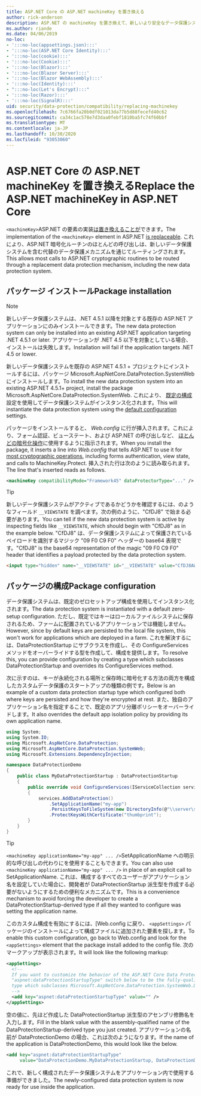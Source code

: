 ```yaml
---
title: ASP.NET Core の ASP.NET machineKey を置き換える
author: rick-anderson
description: ASP.NET の machineKey を置き換えて、新しいより安全なデータ保護システムを使用できるようにする方法について説明します。
ms.author: riande
ms.date: 04/06/2019
no-loc:
- ':::no-loc(appsettings.json):::'
- ':::no-loc(ASP.NET Core Identity):::'
- ':::no-loc(cookie):::'
- ':::no-loc(Cookie):::'
- ':::no-loc(Blazor):::'
- ':::no-loc(Blazor Server):::'
- ':::no-loc(Blazor WebAssembly):::'
- ':::no-loc(Identity):::'
- ":::no-loc(Let's Encrypt):::"
- ':::no-loc(Razor):::'
- ':::no-loc(SignalR):::'
uid: security/data-protection/compatibility/replacing-machinekey
ms.openlocfilehash: 7c6766fa20b0df021013da77b5d88fecefd40c62
ms.sourcegitcommit: ca34c1ac578e7d3daa0febf1810ba5fc74f60bbf
ms.translationtype: MT
ms.contentlocale: ja-JP
ms.lasthandoff: 10/30/2020
ms.locfileid: "93053060"
---
```

# <a name="replace-the-aspnet-machinekey-in-aspnet-core"></a><span data-ttu-id="eb8f5-103">ASP.NET Core の ASP.NET machineKey を置き換える</span><span class="sxs-lookup"><span data-stu-id="eb8f5-103">Replace the ASP.NET machineKey in ASP.NET Core</span></span>

<a name="compatibility-replacing-machinekey"></a>

<span data-ttu-id="eb8f5-104">`<machineKey>`ASP.NET の要素の実装[は置き換えることが](https://blogs.msdn.microsoft.com/webdev/2012/10/23/cryptographic-improvements-in-asp-net-4-5-pt-2/)できます。</span><span class="sxs-lookup"><span data-stu-id="eb8f5-104">The implementation of the `<machineKey>` element in ASP.NET [is replaceable](https://blogs.msdn.microsoft.com/webdev/2012/10/23/cryptographic-improvements-in-asp-net-4-5-pt-2/).</span></span> <span data-ttu-id="eb8f5-105">これにより、ASP.NET 暗号化ルーチンのほとんどの呼び出しは、新しいデータ保護システムを含む代替のデータ保護メカニズムを通じてルーティングされます。</span><span class="sxs-lookup"><span data-stu-id="eb8f5-105">This allows most calls to ASP.NET cryptographic routines to be routed through a replacement data protection mechanism, including the new data protection system.</span></span>

## <a name="package-installation"></a><span data-ttu-id="eb8f5-106">パッケージ インストール</span><span class="sxs-lookup"><span data-stu-id="eb8f5-106">Package installation</span></span>

> [!NOTE]
> <span data-ttu-id="eb8f5-107">新しいデータ保護システムは、.NET 4.5.1 以降を対象とする既存の ASP.NET アプリケーションにのみインストールできます。</span><span class="sxs-lookup"><span data-stu-id="eb8f5-107">The new data protection system can only be installed into an existing ASP.NET application targeting .NET 4.5.1 or later.</span></span> <span data-ttu-id="eb8f5-108">アプリケーションが .NET 4.5 以下を対象としている場合、インストールは失敗します。</span><span class="sxs-lookup"><span data-stu-id="eb8f5-108">Installation will fail if the application targets .NET 4.5 or lower.</span></span>

<span data-ttu-id="eb8f5-109">新しいデータ保護システムを既存の ASP.NET 4.5.1 + プロジェクトにインストールするには、パッケージ Microsoft.AspNetCore.DataProtection.SystemWeb にインストールします。</span><span class="sxs-lookup"><span data-stu-id="eb8f5-109">To install the new data protection system into an existing ASP.NET 4.5.1+ project, install the package Microsoft.AspNetCore.DataProtection.SystemWeb.</span></span> <span data-ttu-id="eb8f5-110">これにより、 [既定の構成](xref:security/data-protection/configuration/default-settings) 設定を使用してデータ保護システムがインスタンス化されます。</span><span class="sxs-lookup"><span data-stu-id="eb8f5-110">This will instantiate the data protection system using the [default configuration](xref:security/data-protection/configuration/default-settings) settings.</span></span>

<span data-ttu-id="eb8f5-111">パッケージをインストールすると、 *Web.config* に行が挿入されます。これにより、フォーム認証、ビューステート、および ASP.NET の呼び出しなど、 [ほとんどの暗号化操作](https://blogs.msdn.microsoft.com/webdev/2012/10/23/cryptographic-improvements-in-asp-net-4-5-pt-2/)に使用するように指示されます。</span><span class="sxs-lookup"><span data-stu-id="eb8f5-111">When you install the package, it inserts a line into *Web.config* that tells ASP.NET to use it for [most cryptographic operations](https://blogs.msdn.microsoft.com/webdev/2012/10/23/cryptographic-improvements-in-asp-net-4-5-pt-2/), including forms authentication, view state, and calls to MachineKey.Protect.</span></span> <span data-ttu-id="eb8f5-112">挿入された行は次のように読み取られます。</span><span class="sxs-lookup"><span data-stu-id="eb8f5-112">The line that's inserted reads as follows.</span></span>

```xml
<machineKey compatibilityMode="Framework45" dataProtectorType="..." />
```

>[!TIP]
> <span data-ttu-id="eb8f5-113">新しいデータ保護システムがアクティブであるかどうかを確認するには、のようなフィールド `__VIEWSTATE` を調べます。次の例のように、"CfDJ8" で始まる必要があります。</span><span class="sxs-lookup"><span data-stu-id="eb8f5-113">You can tell if the new data protection system is active by inspecting fields like `__VIEWSTATE`, which should begin with "CfDJ8" as in the example below.</span></span> <span data-ttu-id="eb8f5-114">"CfDJ8" は、データ保護システムによって保護されているペイロードを識別するマジック "09 F0 C9 F0" ヘッダーの base64 表現です。</span><span class="sxs-lookup"><span data-stu-id="eb8f5-114">"CfDJ8" is the base64 representation of the magic "09 F0 C9 F0" header that identifies a payload protected by the data protection system.</span></span>

```html
<input type="hidden" name="__VIEWSTATE" id="__VIEWSTATE" value="CfDJ8AWPr2EQPTBGs3L2GCZOpk...">
```

## <a name="package-configuration"></a><span data-ttu-id="eb8f5-115">パッケージの構成</span><span class="sxs-lookup"><span data-stu-id="eb8f5-115">Package configuration</span></span>

<span data-ttu-id="eb8f5-116">データ保護システムは、既定のゼロセットアップ構成を使用してインスタンス化されます。</span><span class="sxs-lookup"><span data-stu-id="eb8f5-116">The data protection system is instantiated with a default zero-setup configuration.</span></span> <span data-ttu-id="eb8f5-117">ただし、既定ではキーはローカルファイルシステムに保存されるため、ファームに配置されているアプリケーションでは機能しません。</span><span class="sxs-lookup"><span data-stu-id="eb8f5-117">However, since by default keys are persisted to the local file system, this won't work for applications which are deployed in a farm.</span></span> <span data-ttu-id="eb8f5-118">これを解決するには、DataProtectionStartup にサブクラスを作成し、その ConfigureServices メソッドをオーバーライドする型を作成して、構成を提供します。</span><span class="sxs-lookup"><span data-stu-id="eb8f5-118">To resolve this, you can provide configuration by creating a type which subclasses DataProtectionStartup and overrides its ConfigureServices method.</span></span>

<span data-ttu-id="eb8f5-119">次に示すのは、キーが永続化される場所と保存時に暗号化する方法の両方を構成したカスタムデータ保護のスタートアップの種類の例です。</span><span class="sxs-lookup"><span data-stu-id="eb8f5-119">Below is an example of a custom data protection startup type which configured both where keys are persisted and how they're encrypted at rest.</span></span> <span data-ttu-id="eb8f5-120">また、独自のアプリケーション名を指定することで、既定のアプリ分離ポリシーをオーバーライドします。</span><span class="sxs-lookup"><span data-stu-id="eb8f5-120">It also overrides the default app isolation policy by providing its own application name.</span></span>

```csharp
using System;
using System.IO;
using Microsoft.AspNetCore.DataProtection;
using Microsoft.AspNetCore.DataProtection.SystemWeb;
using Microsoft.Extensions.DependencyInjection;

namespace DataProtectionDemo
{
    public class MyDataProtectionStartup : DataProtectionStartup
    {
        public override void ConfigureServices(IServiceCollection services)
        {
            services.AddDataProtection()
                .SetApplicationName("my-app")
                .PersistKeysToFileSystem(new DirectoryInfo(@"\\server\share\myapp-keys\"))
                .ProtectKeysWithCertificate("thumbprint");
        }
    }
}
```

>[!TIP]
> <span data-ttu-id="eb8f5-121">`<machineKey applicationName="my-app" ... />`SetApplicationName への明示的な呼び出しの代わりにを使用することもできます。</span><span class="sxs-lookup"><span data-stu-id="eb8f5-121">You can also use `<machineKey applicationName="my-app" ... />` in place of an explicit call to SetApplicationName.</span></span> <span data-ttu-id="eb8f5-122">これは、構成するすべてのユーザーがアプリケーション名を設定していた場合に、開発者が DataProtectionStartup 派生型を作成する必要がないようにするための便利なメカニズムです。</span><span class="sxs-lookup"><span data-stu-id="eb8f5-122">This is a convenience mechanism to avoid forcing the developer to create a DataProtectionStartup-derived type if all they wanted to configure was setting the application name.</span></span>

<span data-ttu-id="eb8f5-123">このカスタム構成を有効にするには、[Web.config に戻り、 `<appSettings>` パッケージのインストールによって構成ファイルに追加された要素を探します。</span><span class="sxs-lookup"><span data-stu-id="eb8f5-123">To enable this custom configuration, go back to Web.config and look for the `<appSettings>` element that the package install added to the config file.</span></span> <span data-ttu-id="eb8f5-124">次のマークアップが表示されます。</span><span class="sxs-lookup"><span data-stu-id="eb8f5-124">It will look like the following markup:</span></span>

```xml
<appSettings>
  <!--
  If you want to customize the behavior of the ASP.NET Core Data Protection stack, set the
  "aspnet:dataProtectionStartupType" switch below to be the fully-qualified name of a
  type which subclasses Microsoft.AspNetCore.DataProtection.SystemWeb.DataProtectionStartup.
  -->
  <add key="aspnet:dataProtectionStartupType" value="" />
</appSettings>
```

<span data-ttu-id="eb8f5-125">空の値に、先ほど作成した DataProtectionStartup 派生型のアセンブリ修飾名を入力します。</span><span class="sxs-lookup"><span data-stu-id="eb8f5-125">Fill in the blank value with the assembly-qualified name of the DataProtectionStartup-derived type you just created.</span></span> <span data-ttu-id="eb8f5-126">アプリケーションの名前が DataProtectionDemo の場合、これは次のようになります。</span><span class="sxs-lookup"><span data-stu-id="eb8f5-126">If the name of the application is DataProtectionDemo, this would look like the below.</span></span>

```xml
<add key="aspnet:dataProtectionStartupType"
     value="DataProtectionDemo.MyDataProtectionStartup, DataProtectionDemo" />
```

<span data-ttu-id="eb8f5-127">これで、新しく構成されたデータ保護システムをアプリケーション内で使用する準備ができました。</span><span class="sxs-lookup"><span data-stu-id="eb8f5-127">The newly-configured data protection system is now ready for use inside the application.</span></span>
